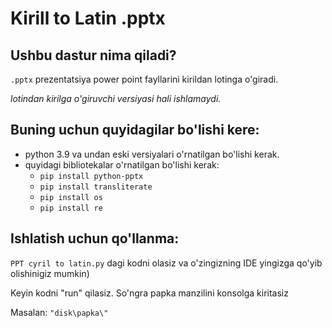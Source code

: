# Kirill to Latin .pptx

## Ushbu dastur nima qiladi?

`.pptx` prezentatsiya power point fayllarini kirildan lotinga o'giradi.

*lotindan kirilga o'giruvchi versiyasi hali ishlamaydi.*

## Buning uchun quyidagilar bo'lishi kere:

* python 3.9 va undan eski versiyalari o'rnatilgan bo'lishi kerak.
* quyidagi bibliotekalar o'rnatilgan bo'lishi kerak:
  * `pip install python-pptx`
  * `pip install transliterate`
  * `pip install os`
  * `pip install re`

## Ishlatish uchun qo'llanma:

`PPT cyril to latin.py` dagi kodni olasiz va o'zingizning IDE yingizga qo'yib olishinigiz mumkin)

Keyin kodni "run" qilasiz. So'ngra papka manzilini konsolga kiritasiz

Masalan: `"disk\papka\" `
